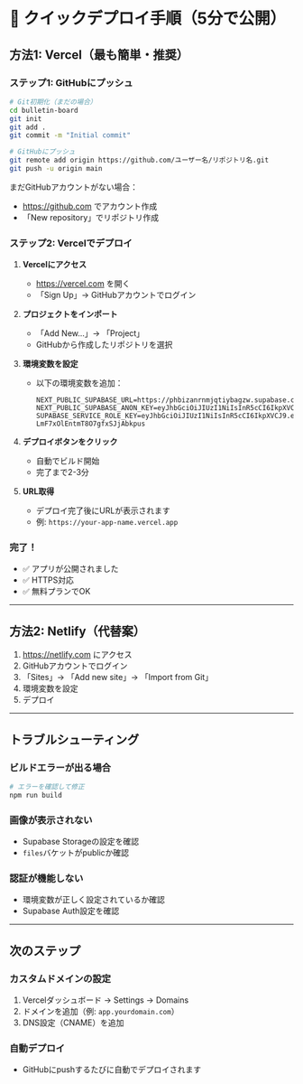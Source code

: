 # 🚀 クイックデプロイ手順（5分で公開）

## 方法1: Vercel（最も簡単・推奨）

### ステップ1: GitHubにプッシュ

```bash
# Git初期化（まだの場合）
cd bulletin-board
git init
git add .
git commit -m "Initial commit"

# GitHubにプッシュ
git remote add origin https://github.com/ユーザー名/リポジトリ名.git
git push -u origin main
```

まだGitHubアカウントがない場合：
- https://github.com でアカウント作成
- 「New repository」でリポジトリ作成

### ステップ2: Vercelでデプロイ

1. **Vercelにアクセス**
   - https://vercel.com を開く
   - 「Sign Up」→ GitHubアカウントでログイン

2. **プロジェクトをインポート**
   - 「Add New...」→ 「Project」
   - GitHubから作成したリポジトリを選択

3. **環境変数を設定**
   - 以下の環境変数を追加：
     ```
     NEXT_PUBLIC_SUPABASE_URL=https://phbizanrnmjqtiybagzw.supabase.co
     NEXT_PUBLIC_SUPABASE_ANON_KEY=eyJhbGciOiJIUzI1NiIsInR5cCI6IkpXVCJ9.eyJpc3MiOiJzdXBhYmFzZSIsInJlZiI6InBoYml6YW5ybm1qcXRpeWJhZ3p3Iiwicm9sZSI6ImFub24iLCJpYXQiOjE3NjE0MDg1MDEsImV4cCI6MjA3Njk4NDUwMX0.VPfLNw_a8SKt46Cb4Szb6MRLucVWo6UspW6V8ipCRqE
     SUPABASE_SERVICE_ROLE_KEY=eyJhbGciOiJIUzI1NiIsInR5cCI6IkpXVCJ9.eyJpc3MiOiJzdXBhYmFzZSIsInJlZiI6InBoYml6YW5ybm1qcXRpeWJhZ3p3Iiwicm9sZSI6InNlcnZpY2Vfcm9sZSIsImlhdCI6MTc2MTQwODUwMSwiZXhwIjoyMDc2OTg0NTAxfQ.x2MEHyHFBDWFlZe-LmF7xOlEntmT8O7gfxSJjAbkpus
     ```

4. **デプロイボタンをクリック**
   - 自動でビルド開始
   - 完了まで2-3分

5. **URL取得**
   - デプロイ完了後にURLが表示されます
   - 例: `https://your-app-name.vercel.app`

### 完了！
- ✅ アプリが公開されました
- ✅ HTTPS対応
- ✅ 無料プランでOK

---

## 方法2: Netlify（代替案）

1. https://netlify.com にアクセス
2. GitHubアカウントでログイン
3. 「Sites」→ 「Add new site」→ 「Import from Git」
4. 環境変数を設定
5. デプロイ

---

## トラブルシューティング

### ビルドエラーが出る場合
```bash
# エラーを確認して修正
npm run build
```

### 画像が表示されない
- Supabase Storageの設定を確認
- `files`バケットがpublicか確認

### 認証が機能しない
- 環境変数が正しく設定されているか確認
- Supabase Auth設定を確認

---

## 次のステップ

### カスタムドメインの設定
1. Vercelダッシュボード → Settings → Domains
2. ドメインを追加（例: `app.yourdomain.com`）
3. DNS設定（CNAME）を追加

### 自動デプロイ
- GitHubにpushするたびに自動でデプロイされます


